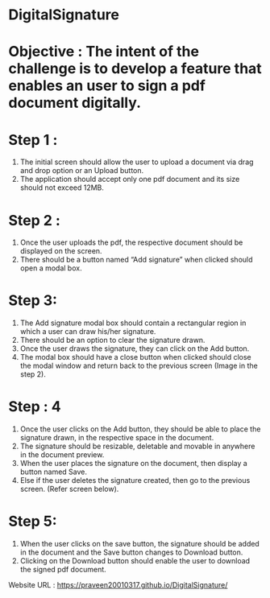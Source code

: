 # DigitalSignature

# Objective : The intent of the challenge is to develop a feature that enables an user to sign a pdf document digitally.

# Step 1 :
1. The initial screen should allow the user to upload a document via drag
and drop option or an Upload button.
2. The application should accept only one pdf document and its size
should not exceed 12MB.

# Step 2 :
1. Once the user uploads the pdf, the respective document should be
displayed on the screen.
2. There should be a button named “Add signature” when clicked should
open a modal box.

# Step 3:
1. The Add signature modal box should contain a rectangular region in
which a user can draw his/her signature.
2. There should be an option to clear the signature drawn.
3. Once the user draws the signature, they can click on the Add button.
4. The modal box should have a close button when clicked should close
the modal window and return back to the previous screen (Image in the
step 2).

# Step : 4
1. Once the user clicks on the Add button, they should be able to place
the signature drawn, in the respective space in the document.
2. The signature should be resizable, deletable and movable in anywhere
in the document preview.
3. When the user places the signature on the document, then display a
button named Save.
4. Else if the user deletes the signature created, then go to the previous
screen. (Refer screen below).

# Step 5:
1. When the user clicks on the save button, the signature should be
added in the document and the Save button changes to Download
button.
2. Clicking on the Download button should enable the user to download
the signed pdf document.


Website URL : https://praveen20010317.github.io/DigitalSignature/
